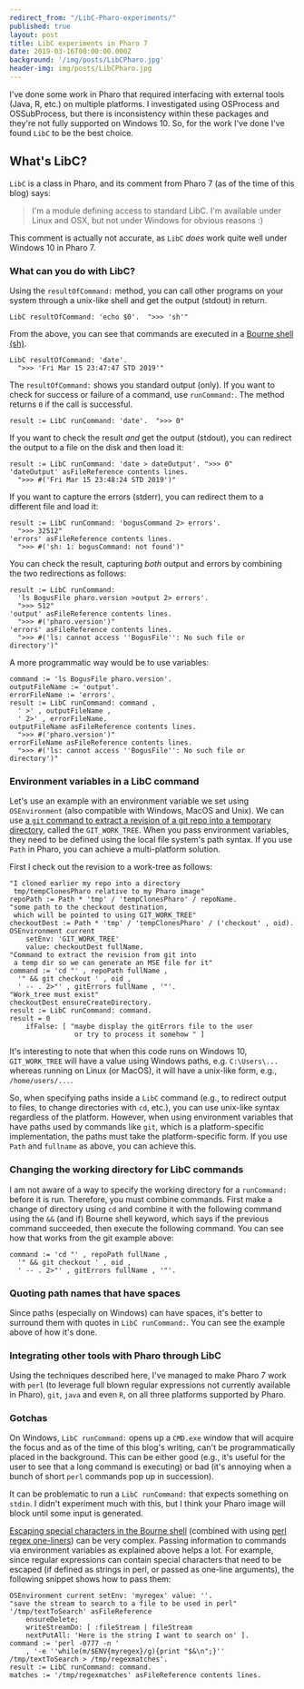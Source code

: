 ```yaml
---
redirect_from: "/LibC-Pharo-experiments/"
published: true
layout: post
title: LibC experiments in Pharo 7
date: 2019-03-16T00:00:00.000Z
background: '/img/posts/LibCPharo.jpg'
header-img: img/posts/LibCPharo.jpg
---
```

I've done some work in Pharo that required interfacing with external tools (Java, R, etc.) on multiple platforms. I investigated using OSProcess and OSSubProcess, but there is inconsistency within these packages and they're not fully supported on Windows 10. So, for the work I've done I've found `LibC` to be the best choice.

## What's LibC?

`LibC` is a class in Pharo, and its comment from Pharo 7 (as of the time of this blog) says:

> I'm a module defining access to standard LibC. 
> I'm available under Linux and OSX, but not under Windows for obvious reasons :)

This comment is actually not accurate, as `LibC` _does_ work quite well under Windows 10 in Pharo 7.

### What can you do with LibC?

Using the `resultOfCommand:` method, you can call other programs on your system through a unix-like shell and get the output (stdout) in return. 

```smalltalk
LibC resultOfCommand: 'echo $0'.  ">>> 'sh'"
```

From the above, you can see that commands are executed in a [Bourne shell (sh)](http://www.informit.com/articles/article.aspx?p=350778&seqNum=4). 

```smalltalk
LibC resultOfCommand: 'date'.  
  ">>> 'Fri Mar 15 23:47:47 STD 2019'"
```

The `resultOfCommand:` shows you standard output (only). If you want to check for success or failure of a command, use `runCommand:`. The method returns `0` if the call is successful.

```smalltalk
result := LibC runCommand: 'date'.  ">>> 0"
```

If you want to check the result _and_ get the output (stdout), you can redirect the output to a file on the disk and then load it:

```smalltalk
result := LibC runCommand: 'date > dateOutput'. ">>> 0"
'dateOutput' asFileReference contents lines. 
  ">>> #('Fri Mar 15 23:48:24 STD 2019')"
```

If you want to capture the errors (stderr), you can redirect them to a different file and load it:

```smalltalk
result := LibC runCommand: 'bogusCommand 2> errors'. 
  ">>> 32512"
'errors' asFileReference contents lines. 
  ">>> #('sh: 1: bogusCommand: not found')"
```

You can check the result, capturing _both_ output and errors by combining the two redirections as follows:

```smalltalk
result := LibC runCommand: 
  'ls BogusFile pharo.version >output 2> errors'. 
  ">>> 512"
'output' asFileReference contents lines. 
  ">>> #('pharo.version')"
'errors' asFileReference contents lines. 
  ">>> #('ls: cannot access ''BogusFile'': No such file or directory')"
```

A more programmatic way would be to use variables:

```smalltalk
command := 'ls BogusFile pharo.version'.
outputFileName := 'output'.
errorFileName := 'errors'.
result := LibC runCommand: command , 
  ' >' , outputFileName , 
  ' 2>' , errorFileName.
outputFileName asFileReference contents lines. 
  ">>> #('pharo.version')"
errorFileName asFileReference contents lines. 
  ">>> #('ls: cannot access ''BogusFile'': No such file or directory')"
```

### Environment variables in a LibC command

Let's use an example with an environment variable we set using `OSEnvironment` (also compatible with Windows, MacOS and Unix). We can use [a `git` command to extract a revision of a git repo into a temporary directory](https://stackoverflow.com/a/46942812/1168342), called the `GIT_WORK_TREE`. When you pass environment variables, they need to be defined using the local file system's path syntax. If you use `Path` in Pharo, you can achieve a multi-platform solution.

First I check out the revision to a work-tree as follows:

```smalltalk
"I cloned earlier my repo into a directory 
 tmp/tempClonesPharo relative to my Pharo image"
repoPath := Path * 'tmp' / 'tempClonesPharo' / repoName.
"some path to the checkout destination, 
 which will be pointed to using GIT_WORK_TREE"
checkoutDest := Path * 'tmp' / 'tempClonesPharo' / ('checkout' , oid). 
OSEnvironment current
    setEnv: 'GIT_WORK_TREE'
	value: checkoutDest fullName.
"Command to extract the revision from git into 
 a temp dir so we can generate an MSE file for it"
command := 'cd "' , repoPath fullName , 
  '" && git checkout ' , oid , 
  ' -- . 2>"' , gitErrors fullName , '"'.
"Work_tree must exist"
checkoutDest ensureCreateDirectory.
result := LibC runCommand: command.
result = 0
	ifFalse: [ "maybe display the gitErrors file to the user 
                or try to process it somehow " ]
```

It's interesting to note that when this code runs on Windows 10, `GIT_WORK_TREE` will have a value using Windows paths, e.g. `C:\Users\...` whereas running on Linux (or MacOS), it will have a unix-like form, e.g., `/home/users/...`.

So, when specifying paths inside a `LibC` command (e.g., to redirect output to files, to change directories with `cd`, etc.), you can use unix-like syntax regardless of the platform. However, when using environment variables that have paths used by commands like `git`, which is a platform-specific implementation, the paths must take the platform-specific form. If you use `Path` and `fullname` as above, you can achieve this. 

### Changing the working directory for LibC commands

I am not aware of a way to specify the working directory for a `runCommand:` before it is run. Therefore, you must combine commands. First make a change of directory using `cd` and combine it with the following command using the `&&` (and if) Bourne shell keyword, which says if the previous command succeeded, then execute the following command. You can see how that works from the git example above:

```smalltalk
command := 'cd "' , repoPath fullName , 
  '" && git checkout ' , oid , 
  ' -- . 2>"' , gitErrors fullName , '"'.
```

### Quoting path names that have spaces

Since paths (especially on Windows) can have spaces, it's better to surround them with quotes in `LibC runCommand:`. You can see the example above of how it's done.

### Integrating other tools with Pharo through LibC

Using the techniques described here, I've managed to make Pharo 7 work with `perl` (to leverage full blown regular expressions not currently available in Pharo), `git`, `java` and even `R`, on all three platforms supported by Pharo. 

### Gotchas

On Windows, `LibC runCommand:` opens up a `CMD.exe` window that will acquire the focus and as of the time of this blog's writing, can't be programmatically placed in the background. This can be either good (e.g., it's useful for the user to see that a long command is executing) or bad (it's annoying when a bunch of short `perl` commands pop up in succession). 

It can be problematic to run a `LibC runCommand:` that expects something on `stdin`. I didn't experiment much with this, but I think your Pharo image will block until some input is generated.

[Escaping special characters in the Bourne shell](https://unix.stackexchange.com/a/296147/248429) (combined with using [perl regex one-liners](https://www.rexegg.com/regex-perl-one-liners.html)) can be very complex. Passing information to commands via environment variables as explained above helps a lot. For example, since regular expressions can contain special characters that need to be escaped (if defined as strings in perl, or passed as one-line arguments), the following snippet shows how to pass them:

```smalltalk
OSEnvironment current setEnv: 'myregex' value: ''.
"save the stream to search to a file to be used in perl"
'/tmp/textToSearch' asFileReference
	ensureDelete;
	writeStreamDo: [ :fileStream | fileStream 
    nextPutAll: 'Here is the string I want to search on' ].
command := 'perl -0777 -n '
	, '-e ''while(m/$ENV{myregex}/g){print "$&\n";}'' /tmp/textToSearch > /tmp/regexmatches'.
result := LibC runCommand: command.
matches := '/tmp/regexmatches' asFileReference contents lines.
```
